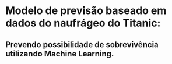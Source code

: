 <h1>Modelo de previsão baseado em dados do naufrágeo do Titanic:</h1>
<h2>Prevendo possibilidade de sobrevivência utilizando <b>Machine Learning.<b></h2>
